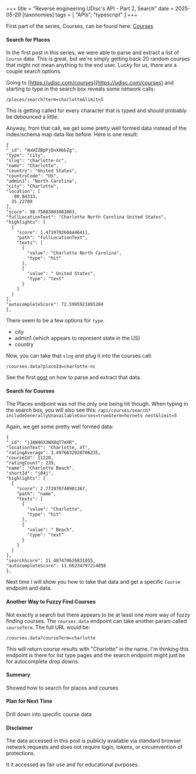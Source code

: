 +++
title = "Reverse engineering UDisc's API - Part 2, Search"
date = 2025-05-29
[taxonomies]
tags = [ "APIs", "typescript" ]
+++

First part of the series, Courses, can be found here:
[Courses](https://jakegoldsborough.com/blog/2025/reverse-engineering-udisc-api-part-1/)

#### Search for Places
In the first post in this series, we were able to parse and extract a list
of `Course` data. This is great, but we're simply getting back 20 random courses
that might not mean anything to the end user. Lucky for us, there are a couple
search options.

Going to [https://udisc.com/courses](https://udisc.com/courses) and starting to
type in the search box reveals some network calls:

`/places/search?term=charlotte&limit=5`

This is getting called for every character that is typed and should probably
be debounced a little.

Anyway, from that call, we get some pretty well formed data instead of the
index/schema map data like before. Here is one result:

```
{
"_id": "NxHZZBpPjDnXHbbZg",
"type": "city",
"slug": "charlotte-nc",
"name": "Charlotte",
"country": "United States",
"countryCode": "US",
"admin1": "North Carolina",
"city": "Charlotte",
"location": [
  -80.84313,
  35.22709
],
"score": 98.75883083083083,
"fullLocationText": "Charlotte North Carolina United States",
"highlights": [
  {
    "score": 1.4719792604446411,
    "path": "fullLocationText",
    "texts": [
      {
        "value": "Charlotte North Carolina",
        "type": "hit"
      },
      {
        "value": " United States",
        "type": "text"
      }
    ]
  }
],
"autocompleteScore": 72.5995921895284
},
```

There seem to be a few options for `type`.
- city
- admin1 (which appears to represent state in the US)
- country

Now, you can take that `slug` and plug it into the courses call:

`/courses.data?placeId=charlotte-nc`

See the first [post](https://jakegoldsborough.com/blog/2025/reverse-engineering-udisc-api-part-1/)
on how to parse and extract that data.

#### Search for Courses

The Places endpoint was not the only one being hit though. When typing in the
search box, you will also see this:
`/api/courses/search?includeGenerallyUnavailableCourses=true&term=hornets nest&limit=5`

Again, we get some pretty well formed data:

```
{
"_id": "jJAW46X3WX8qT7mXR",
"locationText": "Charlotte, VT",
"ratingAverage": 3.4976632020706235,
"courseId": 11220,
"ratingCount": 239,
"name": "Charlotte Beach",
"shortId": "j04j",
"highlights": [
  {
    "score": 2.771970748901367,
    "path": "name",
    "texts": [
      {
        "value": "Charlotte",
        "type": "hit"
      },
      {
        "value": " Beach",
        "type": "text"
      }
    ]
  }
],
"searchScore": 11.487470626831055,
"autocompleteScore": 11.66234797214058
},
```
Next time I will show you how to take that data and get a specific `Course`
endpoint and data.

#### Another Way to Fuzzy Find Courses

Not exactly a search but there appears to be at least one more way of fuzzy finding
courses. The `courses.data` endpoint can take another param called
`courseTerm`. The full URL would be:

`/courses.data?courseTerm=charlotte`

This will return course results with "Charlotte" in the name. I'm thinking
this endpoint is there for list type pages and the search endpoint might just be
for autocomplete drop downs.

#### Summary

Showed how to search for places and courses

#### Plan for Next Time

Drill down into specific course data

#### Disclaimer

The data accessed in this post is publicly available via standard browser
network requests and does not require login, tokens, or circumvention of
protections.

It it accessed as fair use and for educational purposes.
